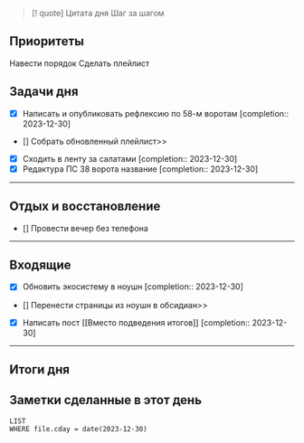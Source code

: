 > [! quote] Цитата дня
> Шаг за шагом

## Приоритеты
Навести порядок
Сделать плейлист


## Задачи дня
- [x] Написать и опубликовать рефлексию по 58-м воротам  [completion:: 2023-12-30]
- [] Собрать обновленный плейлист>>
- [x] Сходить в ленту за салатами  [completion:: 2023-12-30]
- [x] Редактура ПС 38 ворота название  [completion:: 2023-12-30]
---
## Отдых и восстановление
- [] Провести вечер без телефона


---
## Входящие
- [x] Обновить экосистему в ноушн  [completion:: 2023-12-30]
- [] Перенести страницы из ноушн в обсидиан>>
- [x] Написать пост [[Вместо подведения итогов]]  [completion:: 2023-12-30]
---
## Итоги дня





## Заметки сделанные в этот день
```dataview
LIST
WHERE file.cday = date(2023-12-30)
```

